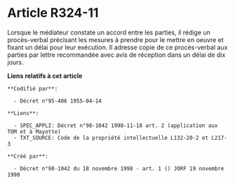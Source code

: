 # Article R324-11

Lorsque le médiateur constate un accord entre les parties, il rédige un procès-verbal précisant les mesures à prendre pour le
mettre en oeuvre et fixant un délai pour leur exécution. Il adresse copie de ce procès-verbal aux parties par lettre
recommandée avec avis de réception dans un délai de dix jours.

**Liens relatifs à cet article**

	**Codifié par**:

	  - Décret n°95-406 1955-04-14

	**Liens**:

	  - SPEC_APPLI: Décret n°98-1042 1998-11-18 art. 2 (application aux TOM et à Mayotte)
	  - TXT_SOURCE: Code de la propriété intellectuelle L132-20-2 et L217-3

	**Créé par**:

	  - Décret n°98-1042 du 18 novembre 1998 - art. 1 () JORF 19 novembre 1998
